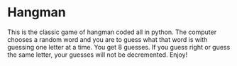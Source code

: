 # Hangman
This is the classic game of hangman coded all in python. The computer chooses a random word and you are to guess what that word is with guessing one letter at a time.
You get 8 guesses. If you guess right or guess the same letter, your guesses will not be decremented.
Enjoy!

